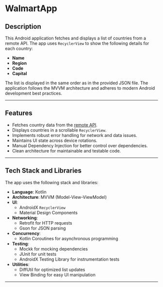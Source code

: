 # WalmartApp

## Description

This Android application fetches and displays a list of countries from a remote API. The app uses `RecyclerView` to show the following details for each country:

- **Name**
- **Region**
- **Code**
- **Capital**

The list is displayed in the same order as in the provided JSON file. The application follows the MVVM architecture and adheres to modern Android development best practices.

---

## Features

- Fetches country data from the [remote API](https://gist.githubusercontent.com/peymano-wmt/32dcb892b06648910ddd40406e37fdab/raw/db25946fd77c5873b0303b858e861ce724e0dcd0/countries.json).
- Displays countries in a scrollable `RecyclerView`.
- Implements robust error handling for network and data issues.
- Maintains UI state across device rotations.
- Manual Dependency Injection for better control over dependencies.
- Clean architecture for maintainable and testable code.

---

## Tech Stack and Libraries

The app uses the following stack and libraries:

- **Language**: Kotlin
- **Architecture**: MVVM (Model-View-ViewModel)
- **UI**:
    - AndroidX `RecyclerView`
    - Material Design Components
- **Networking**:
    - Retrofit for HTTP requests
    - Gson for JSON parsing
- **Concurrency**:
    - Kotlin Coroutines for asynchronous programming
- **Testing**:
    - Mockk for mocking dependencies
    - JUnit for unit tests
    - AndroidX Testing Library for instrumentation tests
- **Utilities**:
    - DiffUtil for optimized list updates
    - View Binding for easy UI manipulation

---
